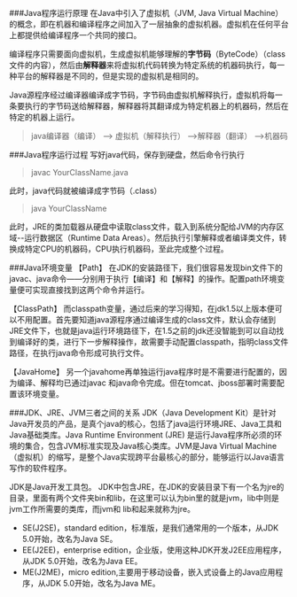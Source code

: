 
###Java程序运行原理
在Java中引入了虚拟机（JVM, Java Virtual Machine）的概念，即在机器和编译程序之间加入了一层抽象的虚拟机器。虚拟机在任何平台上都提供给编译程序一个共同的接口。

编译程序只需要面向虚拟机，生成虚拟机能够理解的**字节码**（ByteCode）（class文件的内容），然后由**解释器**来将虚拟机代码转换为特定系统的机器码执行，每一种平台的解释器是不同的，但是实现的虚拟机是相同的。

Java源程序经过编译器编译成字节码，字节码由虚拟机解释执行，虚拟机将每一条要执行的字节码送给解释器，解释器将其翻译成为特定机器上的机器码，然后在特定的机器上运行。

> java编译器（编译） --> 虚拟机（解释执行） -->解释器（翻译） -->机器码

###Java程序运行过程
写好java代码，保存到硬盘，然后命令行执行
> javac YourClassName.java

此时，java代码就被编译成字节码（.class）
> java YourClassName

此时，JRE的类加载器从硬盘中读取class文件，载入到系统分配给JVM的内存区域--运行数据区（Runtime Data Areas）。然后执行引擎解释或者编译类文件，转换成特定CPU的机器码，CPU执行机器码，至此完成整个过程。

###Java环境变量
【Path】
在JDK的安装路径下，我们很容易发现bin文件下的javac、java命令——分别用于执行【编译】和【解释】的操作。配置path环境变量便可实现直接找到这两个命令并运行。

【ClassPath】
而classpath变量，通过后来的学习得知，在jdk1.5以上版本便可以不用配置。首先要知道java源程序通过编译生成的class文件，默认会存储到JRE文件下，也就是java运行环境路径下，在1.5之前的jdk还没智能到可以自动找到编译好的类，进行下一步解释操作，故需要手动配置classpath，指明class文件路径，在执行java命令形成可执行文件。

【JavaHome】
另一个javahome再单独运行java程序时是不需要进行配置的，因为编译、解释均已通过javac 和java命令完成。但在tomcat、jboss部署时需要配置该环境变量。

###JDK、JRE、JVM三者之间的关系
JDK（Java Development Kit）是针对Java开发员的产品，是真个java的核心，包括了java运行环境JRE、Java工具和Java基础类库。Java Runtime Environment (JRE) 是运行Java程序所必须的环境的集合，包含JVM标准实现及Java核心类库。JVM是Java Virtual Machine（虚拟机）的缩写，是整个Java实现跨平台最核心的部分，能够运行以Java语言写作的软件程序。

JDK是Java开发工具包。
JDK中包含JRE，在JDK的安装目录下有一个名为jre的目录，里面有两个文件夹bin和lib，在这里可以认为bin里的就是jvm，lib中则是jvm工作所需要的类库，而jvm和 lib和起来就称为jre。

* SE(J2SE)，standard edition，标准版，是我们通常用的一个版本，从JDK 5.0开始，改名为Java SE。
* EE(J2EE)，enterprise edition，企业版，使用这种JDK开发J2EE应用程序，从JDK 5.0开始，改名为Java EE。
* ME(J2ME)，micro edition,主要用于移动设备，嵌入式设备上的Java应用程序，从JDK 5.0开始，改名为Java ME。
